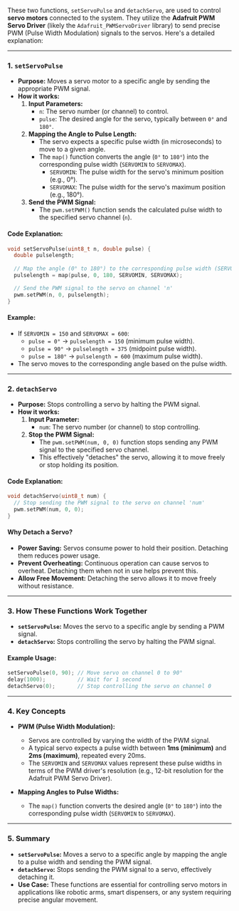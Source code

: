 These two functions, `setServoPulse` and `detachServo`, are used to control **servo motors** connected to the system. They utilize the **Adafruit PWM Servo Driver** (likely the `Adafruit_PWMServoDriver` library) to send precise PWM (Pulse Width Modulation) signals to the servos. Here's a detailed explanation:

---

### **1. `setServoPulse`**
- **Purpose:** Moves a servo motor to a specific angle by sending the appropriate PWM signal.
- **How it works:**
  1. **Input Parameters:**
     - `n`: The servo number (or channel) to control.
     - `pulse`: The desired angle for the servo, typically between `0°` and `180°`.
  2. **Mapping the Angle to Pulse Length:**
     - The servo expects a specific pulse width (in microseconds) to move to a given angle.
     - The `map()` function converts the angle (`0°` to `180°`) into the corresponding pulse width (`SERVOMIN` to `SERVOMAX`).
       - `SERVOMIN`: The pulse width for the servo's minimum position (e.g., 0°).
       - `SERVOMAX`: The pulse width for the servo's maximum position (e.g., 180°).
  3. **Send the PWM Signal:**
     - The `pwm.setPWM()` function sends the calculated pulse width to the specified servo channel (`n`).

#### **Code Explanation:**
```cpp
void setServoPulse(uint8_t n, double pulse) {
  double pulselength;
  
  // Map the angle (0° to 180°) to the corresponding pulse width (SERVOMIN to SERVOMAX)
  pulselength = map(pulse, 0, 180, SERVOMIN, SERVOMAX);

  // Send the PWM signal to the servo on channel 'n'
  pwm.setPWM(n, 0, pulselength);
}
```

#### **Example:**
- If `SERVOMIN = 150` and `SERVOMAX = 600`:
  - `pulse = 0°` → `pulselength = 150` (minimum pulse width).
  - `pulse = 90°` → `pulselength = 375` (midpoint pulse width).
  - `pulse = 180°` → `pulselength = 600` (maximum pulse width).
- The servo moves to the corresponding angle based on the pulse width.

---

### **2. `detachServo`**
- **Purpose:** Stops controlling a servo by halting the PWM signal.
- **How it works:**
  1. **Input Parameter:**
     - `num`: The servo number (or channel) to stop controlling.
  2. **Stop the PWM Signal:**
     - The `pwm.setPWM(num, 0, 0)` function stops sending any PWM signal to the specified servo channel.
     - This effectively "detaches" the servo, allowing it to move freely or stop holding its position.

#### **Code Explanation:**
```cpp
void detachServo(uint8_t num) {
  // Stop sending the PWM signal to the servo on channel 'num'
  pwm.setPWM(num, 0, 0);
}
```

#### **Why Detach a Servo?**
- **Power Saving:** Servos consume power to hold their position. Detaching them reduces power usage.
- **Prevent Overheating:** Continuous operation can cause servos to overheat. Detaching them when not in use helps prevent this.
- **Allow Free Movement:** Detaching the servo allows it to move freely without resistance.

---

### **3. How These Functions Work Together**
- **`setServoPulse`:** Moves the servo to a specific angle by sending a PWM signal.
- **`detachServo`:** Stops controlling the servo by halting the PWM signal.

#### **Example Usage:**
```cpp
setServoPulse(0, 90); // Move servo on channel 0 to 90°
delay(1000);          // Wait for 1 second
detachServo(0);       // Stop controlling the servo on channel 0
```

---

### **4. Key Concepts**
- **PWM (Pulse Width Modulation):**
  - Servos are controlled by varying the width of the PWM signal.
  - A typical servo expects a pulse width between **1ms (minimum)** and **2ms (maximum)**, repeated every 20ms.
  - The `SERVOMIN` and `SERVOMAX` values represent these pulse widths in terms of the PWM driver's resolution (e.g., 12-bit resolution for the Adafruit PWM Servo Driver).

- **Mapping Angles to Pulse Widths:**
  - The `map()` function converts the desired angle (`0°` to `180°`) into the corresponding pulse width (`SERVOMIN` to `SERVOMAX`).

---

### **5. Summary**
- **`setServoPulse`:** Moves a servo to a specific angle by mapping the angle to a pulse width and sending the PWM signal.
- **`detachServo`:** Stops sending the PWM signal to a servo, effectively detaching it.
- **Use Case:** These functions are essential for controlling servo motors in applications like robotic arms, smart dispensers, or any system requiring precise angular movement.
